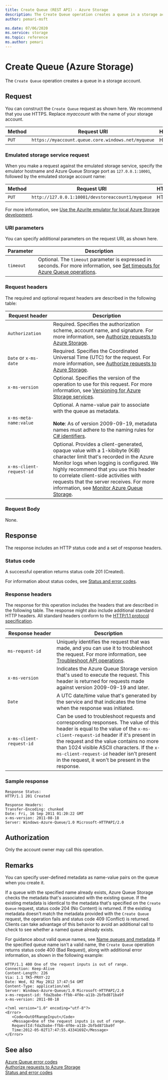 ```yaml
---
title: Create Queue (REST API) - Azure Storage
description: The Create Queue operation creates a queue in a storage account. 
author: pemari-msft

ms.date: 07/06/2020
ms.service: storage
ms.topic: reference
ms.author: pemari
---
```


# Create Queue (Azure Storage)

The `Create Queue` operation creates a queue in a storage account.  
  
## Request
 You can construct the `Create Queue` request as shown here. We recommend that you use HTTPS. Replace *myaccount* with the name of your storage account.  
  
|Method|Request URI|HTTP&nbsp;version|  
|------------|-----------------|------------------|  
|`PUT`|`https://myaccount.queue.core.windows.net/myqueue`|HTTP/1.1|  
  
### Emulated storage service request  
 When you make a request against the emulated storage service, specify the emulator hostname and Azure Queue Storage port as `127.0.0.1:10001`, followed by the emulated storage account name:  
  
|Method|Request URI|HTTP&nbsp;version|  
|------------|-----------------|------------------|  
|`PUT`|`http://127.0.0.1:10001/devstoreaccount1/myqueue`|HTTP/1.1|

For more information, see [Use the Azurite emulator for local Azure Storage development](/azure/storage/common/storage-use-azurite).
  
### URI parameters  
 You can specify additional parameters on the request URI, as shown here.  
  
|Parameter|Description|  
|---------------|-----------------|  
|`timeout`|Optional. The `timeout` parameter is expressed in seconds. For more information, see [Set timeouts for Azure Queue operations](Setting-Timeouts-for-Queue-Service-Operations.md).|  
  
### Request headers  
 The required and optional request headers are described in the following table:  
  
|Request&nbsp;header|Description|  
|--------------------|-----------------|  
|`Authorization`|Required. Specifies the authorization scheme, account name, and signature. For more information, see [Authorize requests to Azure Storage](authorize-requests-to-azure-storage.md).|  
|`Date` or `x-ms-date`|Required. Specifies the Coordinated Universal Time (UTC) for the request. For more information, see [Authorize requests to Azure Storage](authorize-requests-to-azure-storage.md).|  
|`x-ms-version`|Optional. Specifies the version of the operation to use for this request. For more information, see [Versioning for Azure Storage services](Versioning-for-the-Azure-Storage-Services.md).|  
|`x-ms-meta-name:value`|Optional. A name-value pair to associate with the queue as metadata.<br /><br /> **Note**: As of version 2009-09-19, metadata names must adhere to the naming rules for [C# identifiers](/dotnet/csharp/language-reference).|  
|`x-ms-client-request-id`|Optional. Provides a client-generated, opaque value with a 1-kibibyte (KiB) character limit that's recorded in the Azure Monitor logs when logging is configured. We highly recommend that you use this header to correlate client-side activities with requests that the server receives. For more information, see [Monitor Azure Queue Storage](/azure/storage/queues/monitor-queue-storage).|  
  
### Request Body  
 None.  
  
## Response  
 The response includes an HTTP status code and a set of response headers.  
  
### Status code  
 A successful operation returns status code 201 (Created).  
  
 For information about status codes, see [Status and error codes](Status-and-Error-Codes2.md).  
  
### Response headers  
 The response for this operation includes the headers that are described in the following table. The response might also include additional standard HTTP headers. All standard headers conform to the [HTTP/1.1 protocol specification](https://go.microsoft.com/fwlink/?linkid=150478).  
  
|Response&nbsp;header|Description|  
|---------------------|-----------------|  
|`ms-request-id`|Uniquely identifies the request that was made, and you can use it to troubleshoot the request. For more information, see [Troubleshoot API operations](Troubleshooting-API-Operations.md).|  
|`x-ms-version`|Indicates the Azure Queue Storage version that's used to execute the request. This header is returned for requests made against version 2009-09-19 and later.|  
|`Date`|A UTC date/time value that's generated by the service and that indicates the time when the response was initiated.|  
|`x-ms-client-request-id`|Can be used to troubleshoot requests and corresponding responses. The value of this header is equal to the value of the `x-ms-client-request-id` header if it's present in the request and the value contains no more than 1024 visible ASCII characters. If the `x-ms-client-request-id` header isn't present in the request, it won't be present in the response.|  
  
### Sample response  
  
```  
Response Status:  
HTTP/1.1 201 Created  
  
Response Headers:  
Transfer-Encoding: chunked  
Date: Fri, 16 Sep 2011 01:20:22 GMT  
x-ms-version: 2011-08-18  
Server: Windows-Azure-Queue/1.0 Microsoft-HTTPAPI/2.0  
```  
  
## Authorization  
 Only the account owner may call this operation.  
  
## Remarks  
 You can specify user-defined metadata as name-value pairs on the queue when you create it.  
  
 If a queue with the specified name already exists, Azure Queue Storage checks the metadata that's associated with the existing queue. If the existing metadata is identical to the metadata that's specified on the `Create Queue` request, status code 204 (No Content) is returned. If the existing metadata doesn't match the metadata provided with the `Create Queue` request, the operation fails and status code 409 (Conflict) is returned. Clients can take advantage of this behavior to avoid an additional call to check to see whether a named queue already exists.  
  
 For guidance about valid queue names, see [Name queues and metadata](Naming-Queues-and-Metadata.md). If the specified queue name isn't a valid name, the `Create Queue` operation returns status code 400 (Bad Request), along with additional error information, as shown in the following example:  
  
```  
HTTP/1.1 400 One of the request inputs is out of range.  
Connection: Keep-Alive  
Content-Length: 226  
Via: 1.1 TK5-PRXY-22  
Date: Wed, 02 May 2012 17:47:54 GMT  
Content-Type: application/xml  
Server: Windows-Azure-Queue/1.0 Microsoft-HTTPAPI/2.0  
x-ms-request-id: fda2babe-ffbb-4f0e-a11b-2bfbd871ba9f  
x-ms-version: 2011-08-18  
  
<?xml version="1.0" encoding="utf-8"?>  
<Error>  
   <Code>OutOfRangeInput</Code>  
   <Message>One of the request inputs is out of range.  
   RequestId:fda2babe-ffbb-4f0e-a11b-2bfbd871ba9f  
   Time:2012-05-02T17:47:55.4334169Z</Message>  
</Error>  
```  
  
## See also  
 [Azure Queue error codes](Queue-Service-Error-Codes.md)   
 [Authorize requests to Azure Storage](authorize-requests-to-azure-storage.md)   
 [Status and error codes](Status-and-Error-Codes2.md)
